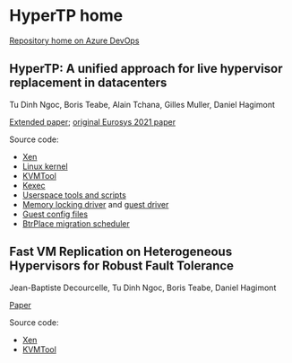 # HyperTP home

[Repository home on Azure DevOps](https://dev.azure.com/dinhngtu/xenkvm)

## HyperTP: A unified approach for live hypervisor replacement in datacenters
Tu Dinh Ngoc, Boris Teabe, Alain Tchana, Gilles Muller, Daniel Hagimont

[Extended paper](https://hal.science/hal-04477700); [original Eurosys 2021 paper](https://hal.science/hal-03183856)

Source code:
- [Xen](https://dev.azure.com/dinhngtu/xenkvm/_git/xen?version=GBkvmxen)
- [Linux kernel](https://dev.azure.com/dinhngtu/xenkvm/_git/linux-pram?version=GBprm2)
- [KVMTool](https://dev.azure.com/dinhngtu/xenkvm/_git/kvmtool?version=GBxenkvm)
- [Kexec](https://dev.azure.com/dinhngtu/xenkvm/_git/kexec-tools?version=GBmaster)
- [Userspace tools and scripts](https://dev.azure.com/dinhngtu/xenkvm/_git/xenmigtools?version=GBkvmxen)
- [Memory locking driver](https://dev.azure.com/dinhngtu/xenkvm/_git/vptrans?version=GBmaster) and [guest driver](https://dev.azure.com/dinhngtu/xenkvm/_git/xenkvm_guest_utils?version=GBmaster)
- [Guest config files](https://dev.azure.com/dinhngtu/xenkvm/_git/xen-cfg?version=GBmaster)
- [BtrPlace migration scheduler](https://dev.azure.com/dinhngtu/xenkvm/_git/btrplace-migrate?version=GBmaster)

## Fast VM Replication on Heterogeneous Hypervisors for Robust Fault Tolerance
Jean-Baptiste Decourcelle, Tu Dinh Ngoc, Boris Teabe, Daniel Hagimont

[Paper](https://hal.science/hal-04095419)

Source code:
- [Xen](https://dev.azure.com/dinhngtu/xenkvm/_git/xen?version=GBremus-syncho)
- [KVMTool](https://dev.azure.com/dinhngtu/xenkvm/_git/kvmtool?version=GBremus-syncho)
